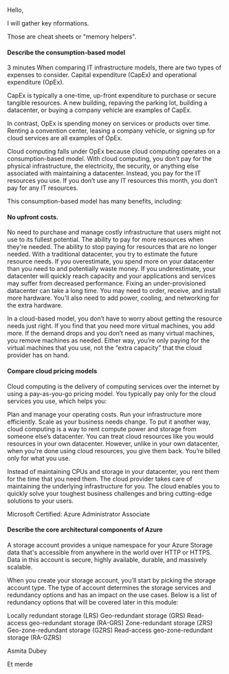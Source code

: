 Hello,

I will gather key nformations. 

Those are cheat sheets or "memory helpers".

#### Describe the consumption-based model
3 minutes
When comparing IT infrastructure models, there are two types of expenses to consider. Capital expenditure (CapEx) and operational expenditure (OpEx).

CapEx is typically a one-time, up-front expenditure to purchase or secure tangible resources. A new building, repaving the parking lot, building a datacenter, or buying a company vehicle are examples of CapEx.

In contrast, OpEx is spending money on services or products over time. Renting a convention center, leasing a company vehicle, or signing up for cloud services are all examples of OpEx.

Cloud computing falls under OpEx because cloud computing operates on a consumption-based model. With cloud computing, you don’t pay for the physical infrastructure, the electricity, the security, or anything else associated with maintaining a datacenter. Instead, you pay for the IT resources you use. If you don’t use any IT resources this month, you don’t pay for any IT resources.

This consumption-based model has many benefits, including:

#### No upfront costs.
No need to purchase and manage costly infrastructure that users might not use to its fullest potential.
The ability to pay for more resources when they're needed.
The ability to stop paying for resources that are no longer needed.
With a traditional datacenter, you try to estimate the future resource needs. If you overestimate, you spend more on your datacenter than you need to and potentially waste money. If you underestimate, your datacenter will quickly reach capacity and your applications and services may suffer from decreased performance. Fixing an under-provisioned datacenter can take a long time. You may need to order, receive, and install more hardware. You'll also need to add power, cooling, and networking for the extra hardware.

In a cloud-based model, you don’t have to worry about getting the resource needs just right. If you find that you need more virtual machines, you add more. If the demand drops and you don’t need as many virtual machines, you remove machines as needed. Either way, you’re only paying for the virtual machines that you use, not the “extra capacity” that the cloud provider has on hand.

#### Compare cloud pricing models
Cloud computing is the delivery of computing services over the internet by using a pay-as-you-go pricing model. You typically pay only for the cloud services you use, which helps you:

Plan and manage your operating costs.
Run your infrastructure more efficiently.
Scale as your business needs change.
To put it another way, cloud computing is a way to rent compute power and storage from someone else’s datacenter. You can treat cloud resources like you would resources in your own datacenter. However, unlike in your own datacenter, when you're done using cloud resources, you give them back. You’re billed only for what you use.

Instead of maintaining CPUs and storage in your datacenter, you rent them for the time that you need them. The cloud provider takes care of maintaining the underlying infrastructure for you. The cloud enables you to quickly solve your toughest business challenges and bring cutting-edge solutions to your users.

Microsoft Certified: Azure Administrator Associate

#### Describe the core architectural components of Azure

A storage account provides a unique namespace for your Azure Storage data that's accessible from anywhere in the world over HTTP or HTTPS. Data in this account is secure, highly available, durable, and massively scalable.

When you create your storage account, you’ll start by picking the storage account type. The type of account determines the storage services and redundancy options and has an impact on the use cases. Below is a list of redundancy options that will be covered later in this module:

Locally redundant storage (LRS)
Geo-redundant storage (GRS)
Read-access geo-redundant storage (RA-GRS)
Zone-redundant storage (ZRS)
Geo-zone-redundant storage (GZRS)
Read-access geo-zone-redundant storage (RA-GZRS)

Asmita Dubey 


Et merde
